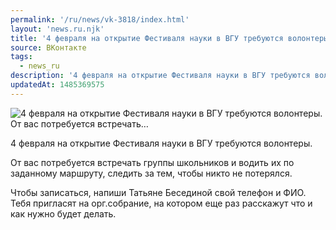 ```yaml
---
permalink: '/ru/news/vk-3818/index.html'
layout: 'news.ru.njk'
title: '4 февраля на открытие Фестиваля науки в ВГУ требуются волонтеры. От вас потребуется встречать'
source: ВКонтакте
tags:
  - news_ru
description: '4 февраля на открытие Фестиваля науки в ВГУ требуются волонтеры. От вас потребуется встречать…'
updatedAt: 1485369575
---
```

![4 февраля на открытие Фестиваля науки в ВГУ требуются волонтеры. От вас потребуется встречать…](https://sun9-38.userapi.com/impf/c837633/v837633501/1cea6/Ex9ZdME1Puw.jpg?size=1280x720&quality=96&sign=9170777bd37cf3fa7f0f0a940cb30ef9&c_uniq_tag=zsEkgj8wEDJqofJn4C3a5d6X6SWTqIpztmxSlgqbAy4&type=album)

4 февраля на открытие Фестиваля науки в ВГУ требуются волонтеры.

От вас потребуется встречать группы школьников и водить их по заданному маршруту, следить за тем, чтобы никто не потерялся.

Чтобы записаться, напиши Татьяне Бесединой свой телефон и ФИО. Тебя пригласят на орг.собрание, на котором еще раз расскажут что и как нужно будет делать.
